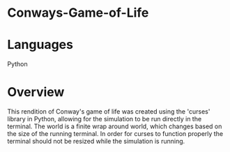 # Conways-Game-of-Life

# Languages
Python

# Overview
This rendition of Conway's game of life was created using the 'curses' library in Python, allowing for the simulation to be run directly in the terminal. The world is a finite wrap around world, which changes based on the size of the running terminal. In order for curses to function properly the terminal should not be resized while the simulation is running.
